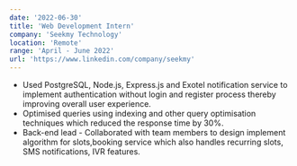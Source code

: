 ```yaml
---
date: '2022-06-30'
title: 'Web Development Intern'
company: 'Seekmy Technology'
location: 'Remote'
range: 'April - June 2022'
url: 'https://www.linkedin.com/company/seekmy'
---
```


- Used PostgreSQL, Node.js, Express.js and Exotel notification service to implement authentication without login and register process thereby improving overall user experience.
- Optimised queries using indexing and other query optimisation techniques which reduced the response time by 30%.
- Back-end lead - Collaborated with team members to design implement algorithm for slots,booking service which also handles recurring slots, SMS notifications, IVR features.
